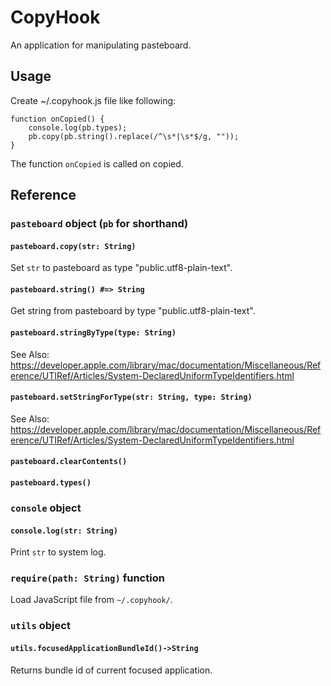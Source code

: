 CopyHook
========

An application for manipulating pasteboard.


Usage
-----

Create ~/.copyhook.js file like following:

    function onCopied() {
        console.log(pb.types);
        pb.copy(pb.string().replace(/^\s*|\s*$/g, ""));
    }


The function `onCopied` is called on copied.

Reference
---------

### `pasteboard` object (`pb` for shorthand)

#### `pasteboard.copy(str: String)`

Set `str` to pasteboard as type "public.utf8-plain-text".

#### `pasteboard.string() #=> String`

Get string from pasteboard by type "public.utf8-plain-text".

#### `pasteboard.stringByType(type: String)`

See Also: https://developer.apple.com/library/mac/documentation/Miscellaneous/Reference/UTIRef/Articles/System-DeclaredUniformTypeIdentifiers.html

#### `pasteboard.setStringForType(str: String, type: String)`

See Also: https://developer.apple.com/library/mac/documentation/Miscellaneous/Reference/UTIRef/Articles/System-DeclaredUniformTypeIdentifiers.html

#### `pasteboard.clearContents()`

#### `pasteboard.types()`

### `console` object

#### `console.log(str: String)`

Print `str` to system log.

### `require(path: String)` function

Load JavaScript file from `~/.copyhook/`.

### `utils` object

#### `utils.focusedApplicationBundleId()->String`

Returns bundle id of current focused application.
